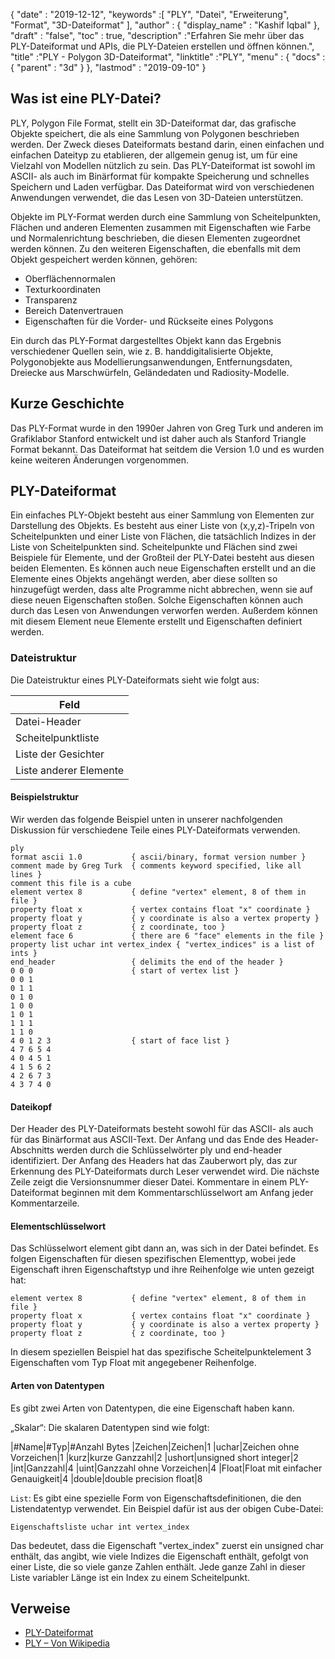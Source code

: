 {
  "date" : "2019-12-12",
  "keywords" :[ "PLY", "Datei", "Erweiterung", "Format", "3D-Dateiformat" ],
  "author" : {
    "display_name" : "Kashif Iqbal"
},
  "draft" : "false",
  "toc" : true,
  "description" :"Erfahren Sie mehr über das PLY-Dateiformat und APIs, die PLY-Dateien erstellen und öffnen können.",
  "title" :"PLY - Polygon 3D-Dateiformat",
  "linktitle" :"PLY",
  "menu" : {
    "docs" : {
      "parent" : "3d"
}
},
  "lastmod" : "2019-09-10"
}

## Was ist eine PLY-Datei?

PLY, Polygon File Format, stellt ein 3D-Dateiformat dar, das grafische Objekte speichert, die als eine Sammlung von Polygonen beschrieben werden. Der Zweck dieses Dateiformats bestand darin, einen einfachen und einfachen Dateityp zu etablieren, der allgemein genug ist, um für eine Vielzahl von Modellen nützlich zu sein. Das PLY-Dateiformat ist sowohl im ASCII- als auch im Binärformat für kompakte Speicherung und schnelles Speichern und Laden verfügbar. Das Dateiformat wird von verschiedenen Anwendungen verwendet, die das Lesen von 3D-Dateien unterstützen.

Objekte im PLY-Format werden durch eine Sammlung von Scheitelpunkten, Flächen und anderen Elementen zusammen mit Eigenschaften wie Farbe und Normalenrichtung beschrieben, die diesen Elementen zugeordnet werden können. Zu den weiteren Eigenschaften, die ebenfalls mit dem Objekt gespeichert werden können, gehören:

* Oberflächennormalen
* Texturkoordinaten
* Transparenz
* Bereich Datenvertrauen
* Eigenschaften für die Vorder- und Rückseite eines Polygons

Ein durch das PLY-Format dargestelltes Objekt kann das Ergebnis verschiedener Quellen sein, wie z. B. handdigitalisierte Objekte, Polygonobjekte aus Modellierungsanwendungen, Entfernungsdaten, Dreiecke aus Marschwürfeln, Geländedaten und Radiosity-Modelle.

## Kurze Geschichte

Das PLY-Format wurde in den 1990er Jahren von Greg Turk und anderen im Grafiklabor Stanford entwickelt und ist daher auch als Stanford Triangle Format bekannt. Das Dateiformat hat seitdem die Version 1.0 und es wurden keine weiteren Änderungen vorgenommen.

## PLY-Dateiformat

Ein einfaches PLY-Objekt besteht aus einer Sammlung von Elementen zur Darstellung des Objekts. Es besteht aus einer Liste von (x,y,z)-Tripeln von Scheitelpunkten und einer Liste von Flächen, die tatsächlich Indizes in der Liste von Scheitelpunkten sind. Scheitelpunkte und Flächen sind zwei Beispiele für Elemente, und der Großteil der PLY-Datei besteht aus diesen beiden Elementen. Es können auch neue Eigenschaften erstellt und an die Elemente eines Objekts angehängt werden, aber diese sollten so hinzugefügt werden, dass alte Programme nicht abbrechen, wenn sie auf diese neuen Eigenschaften stoßen. Solche Eigenschaften können auch durch das Lesen von Anwendungen verworfen werden. Außerdem können mit diesem Element neue Elemente erstellt und Eigenschaften definiert werden.

### Dateistruktur

Die Dateistruktur eines PLY-Dateiformats sieht wie folgt aus:

|Feld
---|
|Datei-Header
|Scheitelpunktliste
|Liste der Gesichter
|Liste anderer Elemente

#### Beispielstruktur

Wir werden das folgende Beispiel unten in unserer nachfolgenden Diskussion für verschiedene Teile eines PLY-Dateiformats verwenden.

```
ply
format ascii 1.0           { ascii/binary, format version number }
comment made by Greg Turk  { comments keyword specified, like all lines }
comment this file is a cube
element vertex 8           { define "vertex" element, 8 of them in file }
property float x           { vertex contains float "x" coordinate }
property float y           { y coordinate is also a vertex property }
property float z           { z coordinate, too }
element face 6             { there are 6 "face" elements in the file }
property list uchar int vertex_index { "vertex_indices" is a list of ints }
end_header                 { delimits the end of the header }
0 0 0                      { start of vertex list }
0 0 1
0 1 1
0 1 0
1 0 0
1 0 1
1 1 1
1 1 0
4 0 1 2 3                  { start of face list }
4 7 6 5 4
4 0 4 5 1
4 1 5 6 2
4 2 6 7 3
4 3 7 4 0
```

#### Dateikopf

Der Header des PLY-Dateiformats besteht sowohl für das ASCII- als auch für das Binärformat aus ASCII-Text. Der Anfang und das Ende des Header-Abschnitts werden durch die Schlüsselwörter ply und end-header identifiziert. Der Anfang des Headers hat das Zauberwort ply, das zur Erkennung des PLY-Dateiformats durch Leser verwendet wird. Die nächste Zeile zeigt die Versionsnummer dieser Datei. Kommentare in einem PLY-Dateiformat beginnen mit dem Kommentarschlüsselwort am Anfang jeder Kommentarzeile.

#### Elementschlüsselwort

Das Schlüsselwort element gibt dann an, was sich in der Datei befindet. Es folgen Eigenschaften für diesen spezifischen Elementtyp, wobei jede Eigenschaft ihren Eigenschaftstyp und ihre Reihenfolge wie unten gezeigt hat:

```
element vertex 8           { define "vertex" element, 8 of them in file }
property float x           { vertex contains float "x" coordinate }
property float y           { y coordinate is also a vertex property }
property float z           { z coordinate, too }
```

In diesem speziellen Beispiel hat das spezifische Scheitelpunktelement 3 Eigenschaften vom Typ Float mit angegebener Reihenfolge.

#### Arten von Datentypen

Es gibt zwei Arten von Datentypen, die eine Eigenschaft haben kann.

„Skalar“: Die skalaren Datentypen sind wie folgt:


|#Name|#Typ|#Anzahl Bytes
|Zeichen|Zeichen|1
|uchar|Zeichen ohne Vorzeichen|1
|kurz|kurze Ganzzahl|2
|ushort|unsigned short integer|2
|int|Ganzzahl|4
|uint|Ganzzahl ohne Vorzeichen|4
|Float|Float mit einfacher Genauigkeit|4
|double|double precision float|8

`List`: Es gibt eine spezielle Form von Eigenschaftsdefinitionen, die den Listendatentyp verwendet. Ein Beispiel dafür ist aus der obigen Cube-Datei:

`Eigenschaftsliste uchar int vertex_index`

Das bedeutet, dass die Eigenschaft "vertex_index" zuerst ein unsigned char enthält, das angibt, wie viele Indizes die Eigenschaft enthält, gefolgt von einer Liste, die so viele ganze Zahlen enthält. Jede ganze Zahl in dieser Liste variabler Länge ist ein Index zu einem Scheitelpunkt.

## Verweise ##

* [PLY-Dateiformat](http://paulbourke.net/dataformats/ply/)
* [PLY – Von Wikipedia](https://en.wikipedia.org/wiki/PLY_(file_format))

